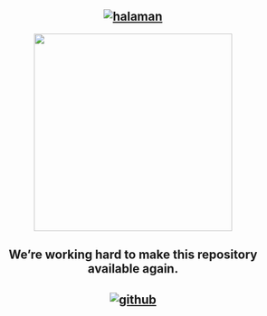 ## <div align="center"> [![halaman](https://img.shields.io/badge/Go%20to-Frontpage-blue?logo=homeadvisor)](https://ryuffhant.github.io/candycbt) </div>

<p align="center">
<a href="https://ryuffhant.github.io/candycbt"><img src="https://pngimg.com/uploads/under_construction/under_construction_PNG66.png" width="350" height="350"></a>
</p>

<h2 align="center">We’re working hard to make this repository available again.</h2>

## <div align="center"> [![github](https://img.shields.io/badge/Hosted-Github-green?logo=github)](https://github) </div>

